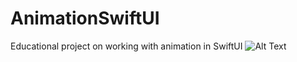 # AnimationSwiftUI
Educational project on working with animation in SwiftUI
![Alt Text](https://github.com/seregious/AnimationSwiftUI/blob/main/SwiftUI%20animation%20preview.gif)
